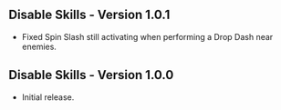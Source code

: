 ## Disable Skills - Version 1.0.1
- Fixed Spin Slash still activating when performing a Drop Dash near enemies.

## Disable Skills - Version 1.0.0
- Initial release.